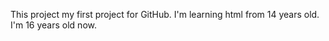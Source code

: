 This project my first project for GitHub.
I'm learning html from 14 years old.
I'm 16 years old now.

